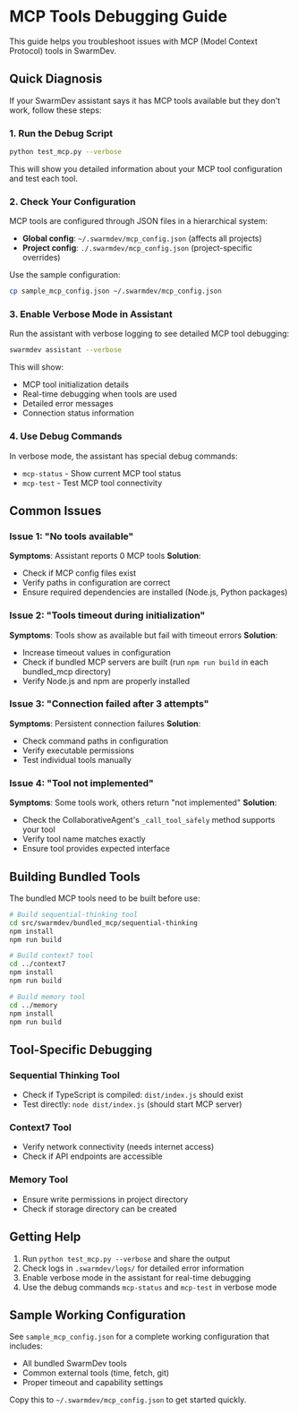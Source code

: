 # MCP Tools Debugging Guide

This guide helps you troubleshoot issues with MCP (Model Context Protocol) tools in SwarmDev.

## Quick Diagnosis

If your SwarmDev assistant says it has MCP tools available but they don't work, follow these steps:

### 1. Run the Debug Script

```bash
python test_mcp.py --verbose
```

This will show you detailed information about your MCP tool configuration and test each tool.

### 2. Check Your Configuration

MCP tools are configured through JSON files in a hierarchical system:

- **Global config**: `~/.swarmdev/mcp_config.json` (affects all projects)
- **Project config**: `./.swarmdev/mcp_config.json` (project-specific overrides)

Use the sample configuration:
```bash
cp sample_mcp_config.json ~/.swarmdev/mcp_config.json
```

### 3. Enable Verbose Mode in Assistant

Run the assistant with verbose logging to see detailed MCP tool debugging:

```bash
swarmdev assistant --verbose
```

This will show:
- MCP tool initialization details
- Real-time debugging when tools are used
- Detailed error messages
- Connection status information

### 4. Use Debug Commands

In verbose mode, the assistant has special debug commands:

- `mcp-status` - Show current MCP tool status
- `mcp-test` - Test MCP tool connectivity

## Common Issues

### Issue 1: "No tools available"
**Symptoms**: Assistant reports 0 MCP tools
**Solution**: 
- Check if MCP config files exist
- Verify paths in configuration are correct
- Ensure required dependencies are installed (Node.js, Python packages)

### Issue 2: "Tools timeout during initialization"
**Symptoms**: Tools show as available but fail with timeout errors
**Solution**:
- Increase timeout values in configuration
- Check if bundled MCP servers are built (run `npm run build` in each bundled_mcp directory)
- Verify Node.js and npm are properly installed

### Issue 3: "Connection failed after 3 attempts"
**Symptoms**: Persistent connection failures
**Solution**:
- Check command paths in configuration
- Verify executable permissions
- Test individual tools manually

### Issue 4: "Tool not implemented"
**Symptoms**: Some tools work, others return "not implemented"
**Solution**:
- Check the CollaborativeAgent's `_call_tool_safely` method supports your tool
- Verify tool name matches exactly
- Ensure tool provides expected interface

## Building Bundled Tools

The bundled MCP tools need to be built before use:

```bash
# Build sequential-thinking tool
cd src/swarmdev/bundled_mcp/sequential-thinking
npm install
npm run build

# Build context7 tool  
cd ../context7
npm install
npm run build

# Build memory tool
cd ../memory
npm install
npm run build
```

## Tool-Specific Debugging

### Sequential Thinking Tool
- Check if TypeScript is compiled: `dist/index.js` should exist
- Test directly: `node dist/index.js` (should start MCP server)

### Context7 Tool
- Verify network connectivity (needs internet access)
- Check if API endpoints are accessible

### Memory Tool
- Ensure write permissions in project directory
- Check if storage directory can be created

## Getting Help

1. Run `python test_mcp.py --verbose` and share the output
2. Check logs in `.swarmdev/logs/` for detailed error information
3. Enable verbose mode in the assistant for real-time debugging
4. Use the debug commands `mcp-status` and `mcp-test` in verbose mode

## Sample Working Configuration

See `sample_mcp_config.json` for a complete working configuration that includes:
- All bundled SwarmDev tools
- Common external tools (time, fetch, git)
- Proper timeout and capability settings

Copy this to `~/.swarmdev/mcp_config.json` to get started quickly. 